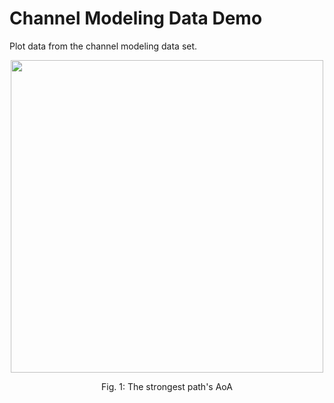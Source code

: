 # Channel Modeling Data Demo

Plot data from the channel modeling data set.

<p align="center">
  <img src="https://github.com/nyu-wireless/mmwRobotNav/blob/main/figs/channel_modeling_aoa.png" width="500">
</p>
<p align = "center">
Fig. 1: The strongest path's AoA
</p>

